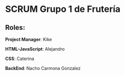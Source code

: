 # SCRUM Grupo 1 de Frutería

## Roles:

**Project Manager**: Kike

**HTML-JavaScript**: Alejandro

**CSS**: Caterina

**BackEnd**: Nacho Carmona Gonzalez